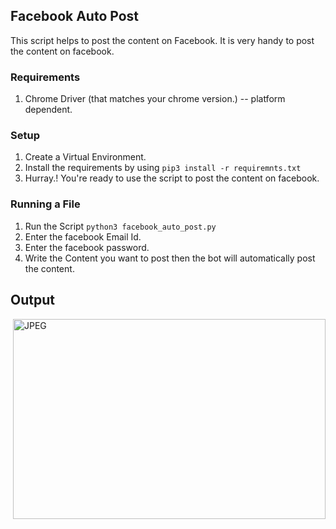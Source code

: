 ## Facebook Auto Post

This script helps to post the content on Facebook. It is very handy to post the content on facebook.

### Requirements

1. Chrome Driver (that matches your chrome version.) -- platform dependent.

### Setup

1. Create a Virtual Environment.
2. Install the requirements by using `pip3 install -r requiremnts.txt`
3. Hurray.! You're ready to use the script to post the content on facebook.

### Running a File

1. Run the Script `python3 facebook_auto_post.py`
2. Enter the facebook Email Id.
3. Enter the facebook password.
4. Write the Content you want to post then the bot will automatically post the content.

## Output
  <img align="right" alt="JPEG" src="https://github.com/Ayush7614/Hacking-Scripts/blob/main/Python/Facebook_Auto_Post/Output.jpeg" width="500" height="320" />
